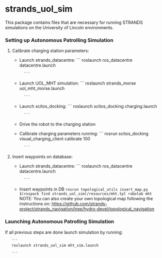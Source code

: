 strands_uol_sim
===============

This package contains files that are necessary for running STRANDS simulations on the University of Lincoln environments.


### Setting up Autonomous Patrolling Simulation

1. Calibrate charging station parameters:
   * Launch strands_datacentre:
           ```
           roslaunch ros_datacentre datacentre.launch
           
           ```
   * Launch UOL_MHT simulation:
           ```
           roslaunch strands_morse uol_mht_morse.launch
           
           ```
   * Launch scitos_docking:
           ```
           roslaunch scitos_docking charging.launch
           
           ```
   * Drive the robot to the charging station
   * Calibrate charging parameters running:
           ```
           rosrun scitos_docking visual_charging_client calibrate 100
           
           ```
2. Insert waypoints on database:
   * Launch strands_datacentre:
           ```
           roslaunch ros_datacentre datacentre.launch
           
           ```
   * Insert waypoints in DB
           ```
            rosrun topological_utils insert_map.py $(rospack find strands_uol_sim)/resources/mht.tpl robolab mht
           ```
   NOTE: You can also create your own topological map following the instructions on: https://github.com/strands-project/strands_navigation/tree/hydro-devel/topological_navigation

### Launching Autonomous Patrolling Simulation

If all previous steps are done launch simulation by running:

       ```
       roslaunch strands_uol_sim mht_sim.launch
   
       ```
